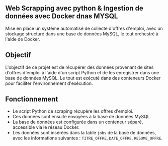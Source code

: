 ## Web Scrapping avec python & Ingestion de données avec Docker dnas MYSQL

Mise en place un système automatisé de collecte d'offres d'emploi, avec un stockage structuré dans une base de données MySQL, le tout orchestré à l'aide de Docker.

## Objectif

L'objectif de ce projet est de récupérer des données provenant de sites d'offres d'emploi à l'aide d'un script Python et de les enregistrer dans une base de données MySQL. Le tout est exécuté dans des conteneurs Docker pour faciliter l'environnement d'exécution.

## Fonctionnement

- Le script Python de scraping récupère les offres d'emploi.
- Ces données sont ensuite envoyées à la base de données MySQL.
- La base de données est configurée dans un conteneur séparé, accessible via le réseau Docker.
- Les données sont insérées dans la table `jobs` de la base de données, avec les informations suivantes : `TITRE_OFFRE`, `DATE_OFFRE`, `RESUME_OFFRE`.
